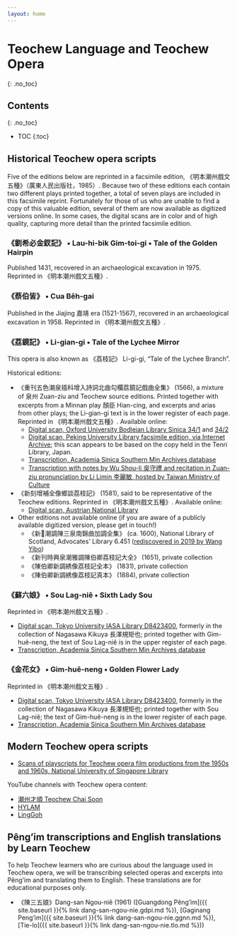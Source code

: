 ```yaml
---
layout: home
---
```


Teochew Language and Teochew Opera
==================================
{: .no_toc}


Contents
--------
{: .no_toc}

* TOC
{:toc}


Historical Teochew opera scripts
--------------------------------

Five of the editions below are reprinted in a facsimile edition,
《明本潮州戲文五種》（廣東人民出版社，1985）. Because two of these editions
each contain two different plays printed together, a total of seven plays are
included in this facsimile reprint. Fortunately for those of us who are unable
to find a copy of this valuable edition, several of them are now available as
digitized versions online. In some cases, the digital scans are in color and of
high quality, capturing more detail than the printed facsimile edition.


### 《劉希必金釵記》 • Lau-hi-bik Gim-toi-gi • Tale of the Golden Hairpin

Published 1431, recovered in an archaeological excavation in 1975. Reprinted in
《明本潮州戲文五種》.


### 《蔡伯皆》 • Cua Bêh-gai

Published in the Jiajing 嘉靖 era (1521-1567), recovered in an archaeological
excavation in 1958. Reprinted in 《明本潮州戲文五種》.


### 《荔鏡記》 • Li-gian-gi • Tale of the Lychee Mirror

This opera is also known as 《荔枝記》 Li-gi-gi, “Tale of the Lychee Branch”.

Historical editions:

 * 《重刊五色潮泉插科增入詩詞北曲勾欄荔鏡記戲曲全集》 (1566), a mixture of 泉州
   Zuan-ziu and Teochew source editions. Printed together with excerpts from a
   Minnan play 顏臣 Hian-cing, and excerpts and arias from other plays; the
   Li-gian-gi text is in the lower register of each page. Reprinted in
   《明本潮州戲文五種》. Available online:
   * [Digital scan, Oxford University Bodleian Library Sinica 34/1](https://digital.bodleian.ox.ac.uk/objects/cb79b399-7272-4061-81e3-617828b50493/) and [34/2](https://digital.bodleian.ox.ac.uk/objects/0648fe4b-8463-490d-aa35-5d4ebf7af300/)
   * [Digital scan, Peking University Library facsimile edition, via Internet Archive](https://archive.org/details/02111377.cn); this scan appears to be based on the copy held in the Tenri Library, Japan.
   * [Transcription, Academia Sinica Southern Min Archives database](http://cls.lib.ntu.edu.tw/southernmin/lm_wanli/origin1/all_Text.asp)
   * [Transcription with notes by Wu Shou-li 吳守禮 and recitation in Zuan-ziu pronunciation by Li Limin 李麗敏, hosted by Taiwan Ministry of Culture](https://taiwanopera.moc.gov.tw/index/zh-tw/MirrorVideo)
 * 《新刻增補全像鄉談荔枝記》 (1581), said to be representative of the Teochew
   editions. Reprinted in 《明本潮州戲文五種》. Available online:
   * [Digital scan, Austrian National Library](https://onb.digital//result/1037167F)
 * Other editions not available online (if you are aware of a publicly
   available digitized version, please get in touch!)
   * 《新𢳣潮調陳三泉南錦曲加調全集》 (ca. 1600), National Library of Scotland, Advocates’ Library 6.451 ([rediscovered in 2019 by Wang Yibo](https://hdl.handle.net/1842/36643))
   * 《新刊時興泉潮雅調陳伯卿荔枝記大全》 (1651), private collection
   * 《陳伯卿新調綉像荔枝記全本》 (1831), private collection
   * 《陳伯卿新調綉像荔枝記真本》 (1884), private collection


### 《蘇六娘》 • Sou Lag-niê • Sixth Lady Sou

Reprinted in 《明本潮州戲文五種》.

 * [Digital scan, Tokyo University IASA Library D8423400](http://shanben.ioc.u-tokyo.ac.jp/main_p.php?nu=D8423400&order=rn_no&no=01753), formerly in the collection of Nagasawa Kikuya 長澤規矩也; printed together with Gim-huê-neng, the text of Sou Lag-niê is in the upper register of each page.
 * [Transcription, Academia Sinica Southern Min Archives database](http://cls.lib.ntu.edu.tw/southernmin/su_liu_niang/all_Text.asp)


### 《金花女》 • Gim-huê-neng • Golden Flower Lady

Reprinted in 《明本潮州戲文五種》.

 * [Digital scan, Tokyo University IASA Library D8423400](http://shanben.ioc.u-tokyo.ac.jp/main_p.php?nu=D8423400&order=rn_no&no=01753), formerly in the collection of Nagasawa Kikuya 長澤規矩也; printed together with Sou Lag-niê; the text of Gim-huê-neng is in the lower register of each page.
 * [Transcription, Academia Sinica Southern Min Archives database](http://cls.lib.ntu.edu.tw/southernmin/jin_hua_nv/all_Text.asp)


Modern Teochew opera scripts
----------------------------

 * [Scans of playscripts for Teochew opera film productions from the 1950s and 1960s, National University of Singapore Library](https://lib.nus.edu.sg/sea_chinese/documents/chao%20ju%20jiao%20ben/chao%20ju%20jiao%20ben.htm)

YouTube channels with Teochew opera content:

 * [潮州才順 Teochew Chai Soon](https://www.youtube.com/c/teochewsoon)
 * [HYLAM](https://www.youtube.com/user/MrAlexHY)
 * [LingGoh](https://www.youtube.com/c/LingGoh)


Pêng’im transcriptions and English translations by Learn Teochew
----------------------------------------------------------------

To help Teochew learners who are curious about the language used in Teochew
opera, we will be transcribing selected operas and excerpts into Pêng’im and
translating them to English. These translations are for educational purposes
only.

 * 《陳三五娘》Dang-san Ngou-niê (1961) ([Guangdong Pêng’im]({{ site.baseurl }}{% link dang-san-ngou-nie.gdpi.md %}), [Gaginang Peng’im]({{ site.baseurl }}{% link dang-san-ngou-nie.ggnn.md %}), [Tie-lo]({{ site.baseurl }}{% link dang-san-ngou-nie.tlo.md %}))

